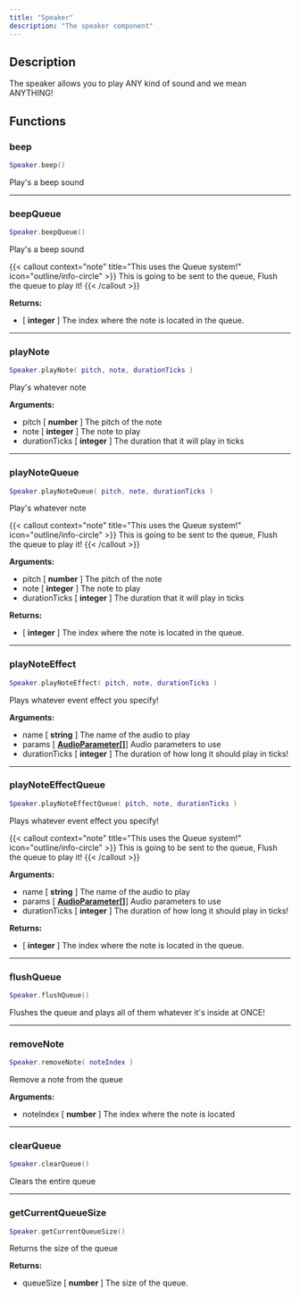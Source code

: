```yaml
---
title: "Speaker"
description: "The speaker component"
---
```


## Description

The speaker allows you to play ANY kind of sound and we mean ANYTHING!

## Functions

### beep

```lua
Speaker.beep()
```

Play's a beep sound

---

### beepQueue

```lua
Speaker.beepQueue()
```

Play's a beep sound

{{< callout context="note" title="This uses the Queue system!" icon="outline/info-circle" >}}
This is going to be sent to the queue, Flush the queue to play it!
{{< /callout >}}

**Returns:**
- [ **integer** ] The index where the note is located in the queue.

---

### playNote

```lua
Speaker.playNote( pitch, note, durationTicks )
```

Play's whatever note

**Arguments:**
- pitch [ **number** ] The pitch of the note
- note [ **integer** ] The note to play
- durationTicks [ **integer** ] The duration that it will play in ticks

---

### playNoteQueue

```lua
Speaker.playNoteQueue( pitch, note, durationTicks )
```

Play's whatever note

{{< callout context="note" title="This uses the Queue system!" icon="outline/info-circle" >}}
This is going to be sent to the queue, Flush the queue to play it!
{{< /callout >}}

**Arguments:**
- pitch [ **number** ] The pitch of the note
- note [ **integer** ] The note to play
- durationTicks [ **integer** ] The duration that it will play in ticks

**Returns:**
- [ **integer** ] The index where the note is located in the queue.

---

### playNoteEffect

```lua
Speaker.playNoteEffect( pitch, note, durationTicks )
```

Plays whatever event effect you specify!

**Arguments:**
- name [ **string** ] The name of the audio to play
- params [ **[AudioParameter](/docs/lua-api/static-functions-namespaces/sc.audio/#audioparameter)[]**] Audio parameters to use
- durationTicks [ **integer** ] The duration of how long it should play in ticks!

---

### playNoteEffectQueue

```lua
Speaker.playNoteEffectQueue( pitch, note, durationTicks )
```

Plays whatever event effect you specify!

{{< callout context="note" title="This uses the Queue system!" icon="outline/info-circle" >}}
This is going to be sent to the queue, Flush the queue to play it!
{{< /callout >}}

**Arguments:**
- name [ **string** ] The name of the audio to play
- params [ **[AudioParameter](/docs/lua-api/static-functions-namespaces/sc.audio/#audioparameter)[]**] Audio parameters to use
- durationTicks [ **integer** ] The duration of how long it should play in ticks!

**Returns:**
- [ **integer** ] The index where the note is located in the queue.

---

### flushQueue

```lua
Speaker.flushQueue()
```

Flushes the queue and plays all of them whatever it's inside at ONCE!

---

### removeNote

```lua
Speaker.removeNote( noteIndex )
```

Remove a note from the queue

**Arguments:**
- noteIndex [ **number** ] The index where the note is located

---

### clearQueue

```lua
Speaker.clearQueue()
```

Clears the entire queue

---

### getCurrentQueueSize

```lua
Speaker.getCurrentQueueSize()
```

Returns the size of the queue

**Returns:**
- queueSize [ **number** ] The size of the queue.
